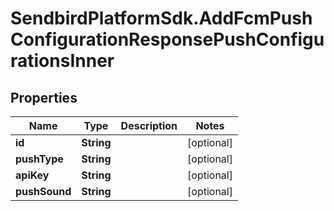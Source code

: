 # SendbirdPlatformSdk.AddFcmPushConfigurationResponsePushConfigurationsInner

## Properties

Name | Type | Description | Notes
------------ | ------------- | ------------- | -------------
**id** | **String** |  | [optional] 
**pushType** | **String** |  | [optional] 
**apiKey** | **String** |  | [optional] 
**pushSound** | **String** |  | [optional] 


